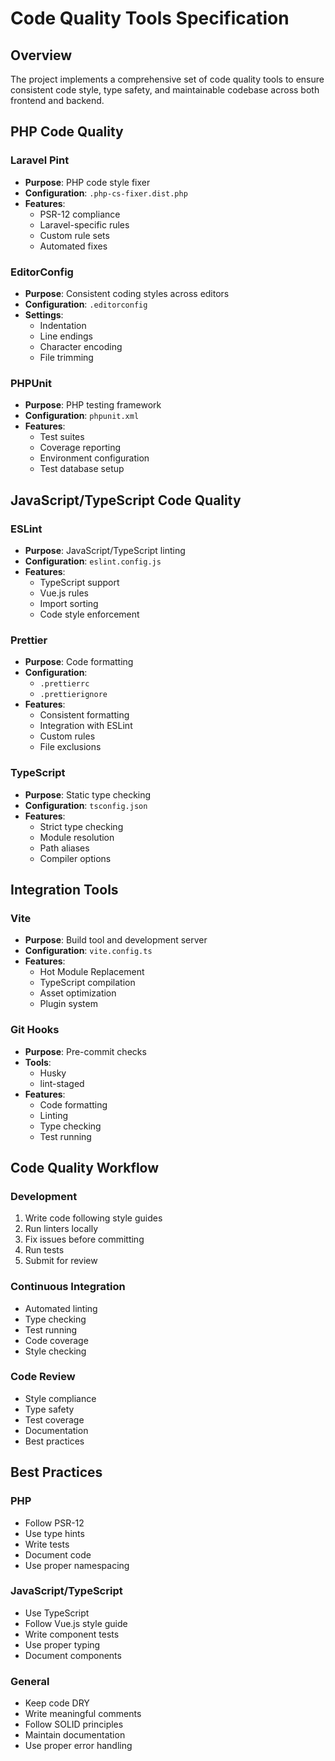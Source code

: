 # Code Quality Tools Specification

## Overview
The project implements a comprehensive set of code quality tools to ensure consistent code style, type safety, and maintainable codebase across both frontend and backend.

## PHP Code Quality

### Laravel Pint
- **Purpose**: PHP code style fixer
- **Configuration**: `.php-cs-fixer.dist.php`
- **Features**:
  - PSR-12 compliance
  - Laravel-specific rules
  - Custom rule sets
  - Automated fixes

### EditorConfig
- **Purpose**: Consistent coding styles across editors
- **Configuration**: `.editorconfig`
- **Settings**:
  - Indentation
  - Line endings
  - Character encoding
  - File trimming

### PHPUnit
- **Purpose**: PHP testing framework
- **Configuration**: `phpunit.xml`
- **Features**:
  - Test suites
  - Coverage reporting
  - Environment configuration
  - Test database setup

## JavaScript/TypeScript Code Quality

### ESLint
- **Purpose**: JavaScript/TypeScript linting
- **Configuration**: `eslint.config.js`
- **Features**:
  - TypeScript support
  - Vue.js rules
  - Import sorting
  - Code style enforcement

### Prettier
- **Purpose**: Code formatting
- **Configuration**: 
  - `.prettierrc`
  - `.prettierignore`
- **Features**:
  - Consistent formatting
  - Integration with ESLint
  - Custom rules
  - File exclusions

### TypeScript
- **Purpose**: Static type checking
- **Configuration**: `tsconfig.json`
- **Features**:
  - Strict type checking
  - Module resolution
  - Path aliases
  - Compiler options

## Integration Tools

### Vite
- **Purpose**: Build tool and development server
- **Configuration**: `vite.config.ts`
- **Features**:
  - Hot Module Replacement
  - TypeScript compilation
  - Asset optimization
  - Plugin system

### Git Hooks
- **Purpose**: Pre-commit checks
- **Tools**:
  - Husky
  - lint-staged
- **Features**:
  - Code formatting
  - Linting
  - Type checking
  - Test running

## Code Quality Workflow

### Development
1. Write code following style guides
2. Run linters locally
3. Fix issues before committing
4. Run tests
5. Submit for review

### Continuous Integration
- Automated linting
- Type checking
- Test running
- Code coverage
- Style checking

### Code Review
- Style compliance
- Type safety
- Test coverage
- Documentation
- Best practices

## Best Practices

### PHP
- Follow PSR-12
- Use type hints
- Write tests
- Document code
- Use proper namespacing

### JavaScript/TypeScript
- Use TypeScript
- Follow Vue.js style guide
- Write component tests
- Use proper typing
- Document components

### General
- Keep code DRY
- Write meaningful comments
- Follow SOLID principles
- Maintain documentation
- Use proper error handling 